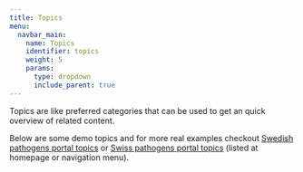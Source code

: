 ```yaml
---
title: Topics
menu:
  navbar_main:
    name: Topics
    identifier: topics
    weight: 5
    params:
      type: dropdown
      include_parent: true
---
```


Topics are like preferred categories that can be used to get an quick overview of related content.

Below are some demo topics and for more real examples checkout <a target="_blank" href="https://www.pathogens.se/topics/">Swedish pathogens portal topics</a> or <a target="_blank" href="https://pathogensportal.ch/">Swiss pathogens portal topics</a> (listed at homepage or navigation menu).

